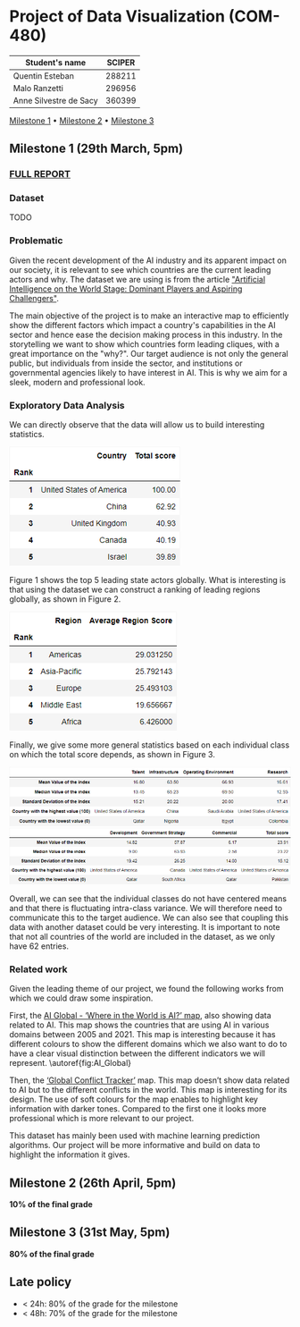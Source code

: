 # Project of Data Visualization (COM-480)

| Student's name | SCIPER |
|---|---|
| Quentin Esteban | 288211 |
| Malo Ranzetti | 296956 |
| Anne Silvestre de Sacy| 360399|


[Milestone 1](#milestone-1) • [Milestone 2](#milestone-2) • [Milestone 3](#milestone-3)

## Milestone 1 (29th March, 5pm)

### [FULL REPORT](milestone-1/Data_Visualization_Milestone_1.pdf)

### Dataset
TODO

### Problematic

Given the recent development of the AI industry and its apparent impact on our society, it is relevant to see which countries are the current leading actors and why. The dataset we are using is from the article ["Artificial Intelligence on the World Stage: Dominant Players and Aspiring Challengers"](https://intersog.com/blog/ai-dominant-players-and-aspiring-challengers/).

The main objective of the project is to make an interactive map to efficiently show the different factors which impact a country's capabilities in the AI sector and hence ease the decision making process in this industry. In the storytelling we want to show which countries form leading cliques, with a great importance on the "why?". Our target audience is not only the general public, but individuals from inside the sector, and institutions or governmental agencies likely to have interest in AI. This is why we aim for a sleek, modern and professional look.

### Exploratory Data Analysis

We can directly observe that the data will allow us to build interesting statistics. 

![Figure 1](milestone-1/preliminary-data-analysis/top_5_countries.png)

Figure 1 shows the top 5 leading state actors globally. What is interesting is that using the dataset we can construct a ranking of leading regions globally, as shown in Figure 2. 

![Figure 2](milestone-1/preliminary-data-analysis/ranked_regions.png)

Finally, we give some more general statistics based on each individual class on which the total score depends, as shown in Figure 3.

![Figure 3a](milestone-1/preliminary-data-analysis/table1.png)
![Figure 3b](milestone-1/preliminary-data-analysis/table2.png)

Overall, we can see that the individual classes do not have centered means and that there is fluctuating intra-class variance. We will therefore need to communicate this to the target audience. We can also see that coupling this data with another dataset could be very interesting. It is important to note that not all countries of the world are included in the dataset, as we only have 62 entries.

### Related work

Given the leading theme of our project, we found the following works from which we could draw some inspiration.

First, the [AI Global - ‘Where in the World is AI?’ map](https://map.ai-global.org/), also showing data related to AI. This map shows the countries that are using AI in various domains between 2005 and 2021. This map is interesting because it has different colours to show the different domains which we also want to do to have a clear visual distinction between the different indicators we will represent. \autoref{fig:AI_Global}


Then, the [‘Global Conflict Tracker’](https://www.cfr.org/global-conflict-tracker) map. This map doesn’t show data related to AI but to the different conflicts in the world. This map is interesting for its design. The use of soft colours for the map enables to highlight key information with darker tones. Compared to the first one it looks more professional which is more relevant to our project.

This dataset has mainly been used with machine learning prediction algorithms. Our project will be more informative and build on data to highlight the information it gives.

## Milestone 2 (26th April, 5pm)

**10% of the final grade**


## Milestone 3 (31st May, 5pm)

**80% of the final grade**


## Late policy

- < 24h: 80% of the grade for the milestone
- < 48h: 70% of the grade for the milestone


